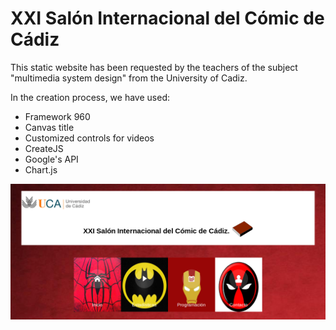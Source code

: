 # XXI Salón Internacional del Cómic de Cádiz

This static website has been requested by the teachers of the subject "multimedia system design" from the University of Cadiz.

In the creation process, we have used:

  - Framework 960
  - Canvas title
  - Customized controls for videos
  - CreateJS
  - Google's API
  - Chart.js

![Website: ](screenshot.png)
